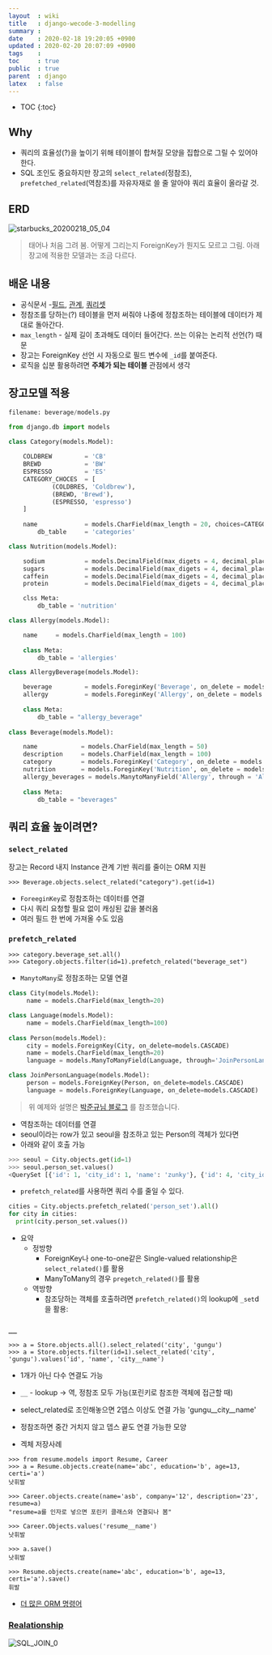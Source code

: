 ```yaml
---
layout  : wiki
title   : django-wecode-3-modelling  
summary : 
date    : 2020-02-18 19:20:05 +0900
updated : 2020-02-20 20:07:09 +0900
tags    : 
toc     : true
public  : true
parent  : django
latex   : false
---
```

* TOC
{:toc}

## Why

- 쿼리의 효율성(?)을 높이기 위해 테이블이 합쳐질 모양을 집합으로 그릴 수 있어야 한다.
- SQL 조인도 중요하지만 장고의 `select_related`(정참조), `prefetched_related`(역참조)를 자유자재로 쓸 줄 알아야 쿼리 효율이 올라갈 것.


## ERD

![starbucks_20200218_05_04](https://user-images.githubusercontent.com/48748376/74728817-c4daf280-5286-11ea-9acf-987d6acd349f.png)

> 태어나 처음 그려 봄. 어떻게 그리는지 ForeignKey가 뭔지도 모르고 그림. 아래 장고에 적용한 모델과는 조금 다르다.

## 배운 내용

- 공식문서
    -[필드](https://docs.djangoproject.com/en/3.0/ref/models/fields/), [관계](https://docs.djangoproject.com/en/3.0/topics/db/models/#many-to-one-relationships), [쿼리셋](https://docs.djangoproject.com/en/3.0/ref/models/querysets/)      
- 정참조를 당하는(?)  테이블을 먼저 써줘야 나중에 정참조하는 테이블에 데이터가 제대로 돌아간다.
- `max_length` - 실제 길이 초과해도 데이터 들어간다. 쓰는 이유는 논리적 선언(?) 때문
- 장고는 ForeignKey 선언 시 자동으로 필드 변수에 `_id`를 붙여준다.
- 로직을 십분 활용하려면 **주체가 되는 테이블** 관점에서 생각

## 장고모델 적용

```python
filename: beverage/models.py

from django.db import models

class Category(models.Model):
    
    COLDBREW         = 'CB'
    BREWD            = 'BW'
    ESPRESSO         = 'ES'
    CATEGORY_CHOCES  = [
            (COLDBRES, 'Coldbrew'),
            (BREWD, 'Brewd'),
            (ESPRESSO, 'espresso')
    ]
    
    name             = models.CharField(max_length = 20, choices=CATEGORY_CHOICES)
        db_table     = 'categories'

class Nutrition(models.Model):

    sodium           = models.DecimalField(max_digets = 4, decimal_places = 2)
    sugars           = models.DecimalField(max_digets = 4, decimal_places = 2)
    caffein          = models.DecimalField(max_digets = 4, decimal_places = 2)
    protein          = models.DecimalField(max_digets = 4, decimal_places = 2)

    clss Meta:
        db_table = 'nutrition'

class Allergy(models.Model):

    name     = models.CharField(max_length = 100)
    
    class Meta:
        db_table = 'allergies'

class AllergyBeverage(models.Model):

    beverage         = models.ForeginKey('Beverage', on_delete = models.SET_NULL, null = True)
    allergy          = models.ForeginKey('Allergy', on_delete = models.SET_NULL, null = True)
    
    class Meta:
        db_table = "allergy_beverage"
    
class Beverage(models.Model):

    name            = models.CharField(max_length = 50)
    description     = models.CharField(max_length = 100)
    category        = models.ForeginKey('Category', on_delete = models.SET_NULL, null = True)
    nutrition       = models.ForeginKey('Nutrition', on_delete = models.SET_NULL, null = True)
    allergy_beverages = models.ManytoManyField('Allergy', through = 'AllergyBeverage')
    
    class Meta:
        db_table = "beverages"
```
## 쿼리 효율 높이려면?

### `select_related` 

장고는 Record 내지 Instance 관계 기반 쿼리를 줄이는 ORM 지원

```shell
>>> Beverage.objects.select_related("category").get(id=1)
```
- `ForeeginKey`로 정참조하는 데이터를 연결
- 다시 쿼리 요청할 필요 없이 캐싱된 값을 불러옴
- 여러 필드 한 번에 가져올 수도 있음

### `prefetch_related` 

```shell
>>> category.beverage_set.all()
>>> Category.objects.filter(id=1).prefetch_related("beverage_set")
```

- `ManytoMany`로 정참조하는 모델 연결


```python
class City(models.Model):
     name = models.CharField(max_length=20)

class Language(models.Model):
     name = models.CharField(max_length=100)
 
class Person(models.Model):
     city = models.ForeignKey(City, on_delete=models.CASCADE)
     name = models.CharField(max_length=20)
     language = models.ManyToManyField(Language, through='JoinPersonLanguage')

class JoinPersonLanguage(models.Model):
     person = models.ForeignKey(Person, on_delete=models.CASCADE)
     language = models.ForeignKey(Language, on_delete=models.CASCADE)
```

> 위 예제와 설명은 [박준규님 블로그](https://velog.io/@devzunky/TIL-no.81-Django-To-Reduce-Query) 를 참조했습니다.

- 역참조하는 데이터를 연결
- seoul이라는 row가 있고 seoul을 참조하고 있는 Person의 객체가 있다면
- 아래와 같이 호출 가능

```python
>>> seoul = City.objects.get(id=1)
>>> seoul.person_set.values()
<QuerySet [{'id': 1, 'city_id': 1, 'name': 'zunky'}, {'id': 4, 'city_id': 1, 'name': 'byeong-min'}, {'id': 5, 'city_id': 1, 'name': 'sae-geul'}]>
```

- `prefetch_related`를 사용하면 쿼리 수를 줄일 수 있다.

```python
cities = City.objects.prefetch_related('person_set').all()
for city in cities:
  print(city.person_set.values())
```

* 요약
    * 정방향
        * ForeignKey나 one-to-one같은 Single-valued relationship은 `select_related()`를 활용
        * ManyToMany의 경우 `pregetch_related()`를 활용
    * 역방향
        * 참조당하는 객체를 호출하려면 `prefetch_related()`의 lookup에 `_set`d을 활용:


### `__`

```sehll
>>> a = Store.objects.all().select_related('city', 'gungu')
>>> a = Store.objects.filter(id=1).select_related('city', 'gungu').values('id', 'name', 'city__name')
```
- 1개가 아닌 다수 연결도 가능
- `__` - lookup -> 역, 정참조 모두 가능(포린키로 참조한 객체에 접근할 때)
- select_related로 조인해놓으면 2뎁스 이상도 연결 가능 'gungu__city__name'
- 정참조하면 중간 거치지 않고 뎁스 끝도 연결 가능한 모양

- 겍체 저장사례

```shell
>>> from resume.models import Resume, Career
>>> a = Resume.objects.create(name='abc', education='b', age=13, certi='a') 
낫휘발

>>> Career.objects.create(name='asb', company='12', description='23', resume=a)
"resume=a를 인자로 넣으면 포린키 클래스와 연결되나 봄"

>>> Career.Objects.values('resume__name')
낫휘발

>>> a.save()
낫휘발

>>> Resume.objects.create(name='abc', education='b', age=13, certi='a').save()
휘발
```

- [더 많은 ORM 명령어](https://velog.io/@devzunky/TIL-no.54-Django-Basic-18-ORM)    

### [Realationship](https://velog.io/@devzunky/TIL-no.65-Django-Relationships)



![SQL_JOIN_0](https://user-images.githubusercontent.com/48748376/74728122-91e42f00-5285-11ea-9bfc-7c6de66477e6.png)


